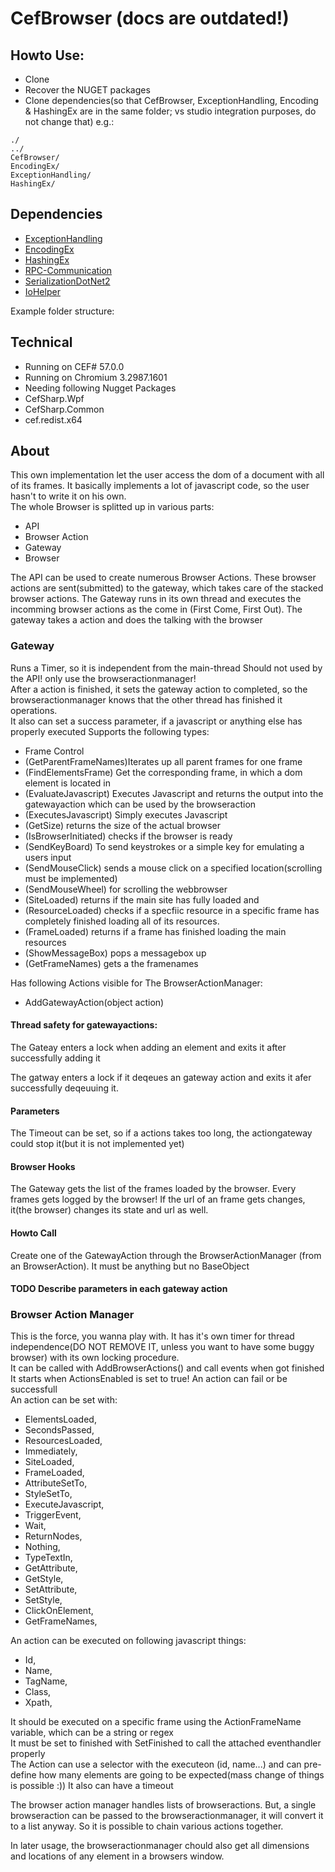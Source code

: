 # CefBrowser (docs are outdated!)
## Howto Use:
 - Clone
 - Recover the NUGET packages
 - Clone dependencies(so that CefBrowser, ExceptionHandling, Encoding & HashingEx are in the same folder; vs studio integration purposes, do not change that) 
 e.g.:
 ```
./
../
CefBrowser/
EncodingEx/
ExceptionHandling/
HashingEx/
```

## Dependencies
 - [ExceptionHandling](https://github.com/phi-el/ExceptionHandling)
 - [EncodingEx](https://github.com/phi-el/EncodingEx)
 - [HashingEx](https://github.com/phi-el/HashingEx)
 - [RPC-Communication](https://github.com/phi-el/rpc-communication-net2)
 - [SerializationDotNet2](https://github.com/phi-el/SerializiationDotNet2)
 - [IoHelper](https://github.com/phi-el/IoHelper)
 
Example folder structure:


## Technical
 - Running on CEF# 57.0.0
 - Running on Chromium 3.2987.1601
 - Needing following Nugget Packages
  - CefSharp.Wpf
  - CefSharp.Common
  - cef.redist.x64

## About
This own implementation let the user access the dom of a document with all of its frames. It basically implements a lot of javascript code, so the user hasn't to write it on his own.  
The whole Browser is splitted up in various parts:
 - API
 - Browser Action
 - Gateway
 - Browser
  
The API can be used to create numerous Browser Actions. These browser actions are sent(submitted) to the gateway, which takes care of the stacked browser actions. The Gateway runs in its own thread and executes the incomming browser actions as the come in (First Come, First Out). The gateway takes a action and does the talking with the browser

### Gateway
Runs a Timer, so it is independent from the main-thread
Should not used by the API! only use the browseractionmanager!  
After a action is finished, it sets the gateway action to completed, so the browseractionmanager knows that the other thread has finished it operations.  
It also can set a success parameter, if a javascript or anything else has properly executed
Supports the following types:
 - Frame Control
  - (GetParentFrameNames)Iterates up all parent frames for one frame
  - (FindElementsFrame) Get the corresponding frame, in which a dom element is located in
  - (EvaluateJavascript) Executes Javascript and returns the output into the gatewayaction which can be used by the browseraction
  - (ExecutesJavascript) Simply executes Javascript
  - (GetSize) returns the size of the actual browser
  - (IsBrowserInitiated) checks if the browser is ready
  - (SendKeyBoard) To send keystrokes or a simple key for emulating a users input
  - (SendMouseClick) sends a mouse click on a specified location(scrolling must be implemented)
  - (SendMouseWheel) for scrolling the webbrowser
  - (SiteLoaded) returns if the main site has fully loaded and
  - (ResourceLoaded) checks if a specfiic resource in a specific frame has completely finished loading all of its resources.
  - (FrameLoaded) returns if a frame has finished loading the main resources
  - (ShowMessageBox) pops a messagebox up
  - (GetFrameNames) gets a the framenames

Has following Actions visible for The BrowserActionManager:
 - AddGatewayAction(object action)

#### Thread safety for gatewayactions:
The Gateay enters a lock when adding an element and exits it after successfully adding it

The gatway enters a lock if it deqeues an gateway action and exits it afer successfully deqeuuing it.

#### Parameters
The Timeout can be set, so if a actions takes too long, the actiongateway could stop it(but it is not implemented yet)

#### Browser Hooks
The Gateway gets the list of the frames loaded by the browser. Every frames gets logged by the browser! If the url of an frame gets changes, it(the browser) changes its state and url as well.

#### Howto Call
Create one of the GatewayAction through the BrowserActionManager (from an BrowserAction). It must be anything but no BaseObject

#### TODO Describe parameters in each gateway action

### Browser Action Manager
This is the force, you wanna play with. It has it's own timer for thread independence(DO NOT REMOVE IT, unless you want to have some buggy browser) with its own locking procedure.  
It can be called with AddBrowserActions() and call events when got finished  
It starts when ActionsEnabled is set to true!
An action can fail or be successfull  
An action can be set with:
 - ElementsLoaded,
 - SecondsPassed,
 - ResourcesLoaded,
 - Immediately,
 - SiteLoaded,
 - FrameLoaded,
 - AttributeSetTo,
 - StyleSetTo,
 - ExecuteJavascript,
 - TriggerEvent,
 - Wait,
 - ReturnNodes,
 - Nothing,
 - TypeTextIn,
 - GetAttribute,
 - GetStyle,
 - SetAttribute,
 - SetStyle,
 - ClickOnElement,
 - GetFrameNames,

An action can be executed on following javascript things:
 - Id,
 - Name,
 - TagName,
 - Class,
 - Xpath,

It should be executed on a specific frame using the ActionFrameName variable, which can be a string or regex  
It must be set to finished with SetFinished to call the attached eventhandler properly  
The Action can use a selector with the executeon (id, name...) and can pre-define how many elements are going to be expected(mass change of things is possible :))
It also can have a timeout

The browser action manager handles lists of browseractions. But, a single browseraction can be passed to the browseractionmanager, it will convert it to a list anyway. So it is possible to chain various actions together.

In later usage, the browseractionmanager chould also get all dimensions and locations of any element in a browsers window.
